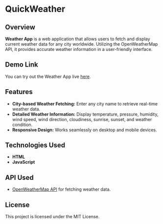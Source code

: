# QuickWeather

## Overview
**Weather App** is a web application that allows users to fetch and display current weather data for any city worldwide. Utilizing the OpenWeatherMap API, it provides accurate weather information in a user-friendly interface.

## Demo Link
You can try out the Weather App live [here](https://weather-webapp-ecru.vercel.app/).

## Features
- **City-based Weather Fetching:** Enter any city name to retrieve real-time weather data.
- **Detailed Weather Information:** Display temperature, pressure, humidity, wind speed, wind direction, cloudiness, sunrise, sunset, and weather condition.
- **Responsive Design:** Works seamlessly on desktop and mobile devices.

## Technologies Used
- **HTML**
- **JavaScript**

## API Used
- [OpenWeatherMap API](https://openweathermap.org/api) for fetching weather data.

## License
This project is licensed under the MIT License.
